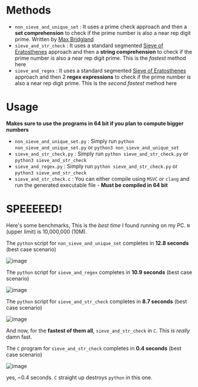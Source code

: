 # Methods
* `non_sieve_and_unique_set` : It uses a prime check approach and then a **set comprehension** to check if the prime number is also a near rep digit prime. Written by [Max Bridgland](https://github.com/M4cs)
* `sieve_and_str_check` : It uses a standard segmented [Sieve of Eratosthenes](https://en.wikipedia.org/wiki/Sieve_of_Eratosthenes) approach and then a **string comprehension** to check if the prime number is also a near rep digit prime. This is the *fastest* method here
* `sieve_and_regex` : It uses a standard segmented [Sieve of Eratosthenes](https://en.wikipedia.org/wiki/Sieve_of_Eratosthenes) approach and then 2 **regex expressions** to check if the prime number is also a near rep digit prime. This is the *second fastest* method here

# Usage
**Makes sure to use the programs in 64 bit if you plan to compute bigger numbers**

* `non_sieve_and_unique_set.py` : Simply run `python non_sieve_and_unique_set.py` or `python3 non_sieve_and_unique_set`
* `sieve_and_str_check.py` : Simply run `python sieve_and_str_check.py` or `python3 sieve_and_str_check`
* `sieve_and_regex.py` : Simply run `python sieve_and_str_check.py` or `python3 sieve_and_str_check`
* `sieve_and_str_check.c` : You can either compile using `MSVC` or `clang` and run the generated executable file - **Must be compiled in 64 bit**

# SPEEEEED!

Here's some benchmarks, This is the *best time* I found running on my PC. `N` (upper limit) is 10,000,000 (10M).

The `python` script for `non_sieve_and_unique_set` completes in **12.8 seconds** (best case scenario)

![image](https://user-images.githubusercontent.com/44284917/73342220-1e618a00-42a4-11ea-8662-8d839e3689c4.png)

The `python` script for `sieve_and_regex` completes in **10.9 seconds** (best case scenario)

![image](https://user-images.githubusercontent.com/44284917/73342103-ef4b1880-42a3-11ea-9bfd-810aa4a3d183.png)

The `python` script for `sieve_and_str_check` completes in **8.7 seconds** (best case scenario)

![image](https://user-images.githubusercontent.com/44284917/73342042-d5a9d100-42a3-11ea-8ebd-fb57f9782506.png)

And now, for the **fastest of them all**, `sieve_and_str_check` in `C`. This is *really* damn fast.

The `C` program for `sieve_and_str_check` completes in **0.4 seconds** (best case scenario)

![image](https://user-images.githubusercontent.com/44284917/73377608-51783d80-42e5-11ea-9290-4a4b3ec8223a.png)

yes, ~0.4 seconds. `C` straight up destroys `python` in this one.
